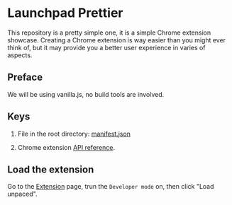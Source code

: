# Launchpad Prettier

This repository is a pretty simple one, it is a simple Chrome extension
showcase. Creating a Chrome extension is way easier than you might ever
think of, but it may provide you a better user experience in varies of
aspects.

## Preface

We will be using vanilla.js, no build tools are involved.

## Keys

1. File in the root directory: [manifest.json](https://developer.chrome.com/docs/extensions/mv3/manifest/)

2. Chrome extension [API reference](https://developer.chrome.com/docs/extensions/reference/).

## Load the extension

Go to the [Extension](chrome://extensions) page, trun the `Developer mode` on,
then click "Load unpaced".
